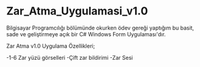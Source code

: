 # Zar_Atma_Uygulamasi_v1.0

Bilgisayar Programcılığı bölümünde okurken ödev gereği yaptığım bu basit, sade ve geliştirmeye açık bir C# Windows Form Uygulaması'dır.

Zar Atma v1.0 Uygulama Özellikleri;

-1-6 Zar yüzü görselleri
-Çift zar bildirimi
-Zar Sesi
